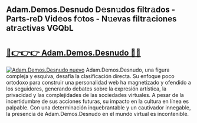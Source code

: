 ## Adam.Demos.Desnudo D𝚎sn𝚞dos filtr𝚊dos - Parts-reD Vid𝚎os f𝚘tos - N𝚞evas filtr𝚊ciones atr𝚊ctivas VGQbL

# <h2><a href="http://mb2raf.tromn.icu/?c=Adam.Demos.Desnudo">🔗👉👉👉 Adam.Demos.Desnudo 🔗🔗</a></h2>

[![Adam.Demos.Desnudo nuevo](https://i.imgur.com/pEAQMta.gif)](http://mb2raf.tromn.icu/?c=Adam.Demos.Desnudo)
Adam.Demos.Desnudo, una figura compleja y esquiva, desafía la clasificación directa. Su enfoque poco ortodoxo para construir una personalidad web ha magnetizado y ofendido a los seguidores, generando debates sobre la expresión artística, la privacidad y las complejidades de las sociedades virtuales. A pesar de la incertidumbre de sus acciones futuras, su impacto en la cultura en línea es palpable. Con una determinación inquebrantable y un cautivador innegable, la presencia de Adam.Demos.Desnudo en el mundo virtual es incontenible.
